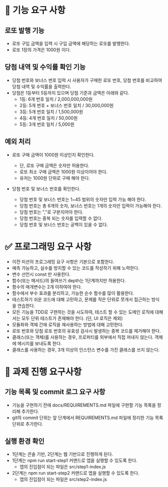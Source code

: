 # 🎯 기능 요구 사항

## 로또 발행 기능

- 로또 구입 금액을 입력 시 구입 금액에 해당하는 로또를 발행한다.
- 로또 1장의 가격은 1000원 이다.

## 당첨 내역 및 수익률 확인 기능

- 당첨 번호와 보너스 번호 입력 시 사용자가 구매한 로또 번호, 당첨 번호를 비교하여 당첨 내역 및 수익률을 출력한다.
- 당첨은 1등부터 5등까지 있으며 당첨 기준과 금액은 아래와 같다.
  - 1등: 6개 번호 일치 / 2,000,000,000원
  - 2등: 5개 번호 + 보너스 번호 일치 / 30,000,000원
  - 3등: 5개 번호 일치 / 1,500,000원
  - 4등: 4개 번호 일치 / 50,000원
  - 5등: 3개 번호 일치 / 5,000원

## 예외 처리

- 로또 구매 금액이 1000원 이상인지 확인한다.

  - 단, 로또 구매 금액은 숫자만 허용한다.
  - 로또 최소 구매 금액은 1000원 이상이어야 한다.
  - 유저는 1000원 단위로 구매 해야 한다.

- 당첨 번호 및 보너스 번호를 확인한다.
  - 당첨 번호 및 보너스 번호는 1~45 범위의 숫자만 입력 가능 해야 한다.
  - 당첨 번호는 총 6개의 숫자, 보너스 번호는 1개의 숫자만 입력이 가능해야 한다.
  - 당첨 번호는 ","로 구분지어야 한다.
  - 당첨 번호는 중복 되는 숫자를 입력할 수 없다.
  - 당첨 번호 및 보너스 번호는 공백이 있을 수 없다.

# ✅ 프로그래밍 요구 사항

- 이전 미션의 프로그래밍 요구 사항은 기본으로 포함한다.
- 예측 가능하고, 실수를 방지할 수 있는 코드를 작성하기 위해 노력한다.
- 변수 선언시 const 만 사용한다.
- 함수(또는 메서드)의 들여쓰기 depth는 1단계까지만 허용한다.
- 함수의 매개변수는 2개 이하여야 한다.
- 함수에서 부수 효과를 분리하고, 가능한 순수 함수를 많이 활용한다.
- 테스트하기 쉬운 코드에 대해 고민하고, 문제를 작은 단위로 쪼개서 접근하는 방식을 연습한다.
- 모든 기능을 TDD로 구현하는 것을 시도하여, 테스트 할 수 있는 도메인 로직에 대해서는 모두 단위 테스트가 존재해야 한다. (단, UI 로직은 제외)
- 모듈화와 객체 간에 로직을 재사용하는 방법에 대해 고민한다.
- 로또 번호와 당첨 로또 번호의 유효성 검사시 발생하는 중복 코드를 제거해야 한다.
- 클래스(또는 객체)를 사용하는 경우, 프로퍼티를 외부에서 직접 꺼내지 않는다. 객체에 메시지를 보내도록 한다.
- 클래스를 사용하는 경우, 3개 이상의 인스턴스 변수를 가진 클래스를 쓰지 않는다.

# 📝 과제 진행 요구사항

## 기능 목록 및 commit 로그 요구 사항

- 기능을 구현하기 전에 docs/REQUIREMENTS.md 파일에 구현할 기능 목록을 정리해 추가한다.
- git의 commit 단위는 앞 단계에서 REQUIREMENTS.md 파일에 정리한 기능 목록 단위로 추가한다.

## 실행 환경 확인

- 1단계는 콘솔 기반, 2단계는 웹 기반으로 진행하게 된다.
- 1단계는 npm run start-step1 커맨드로 앱을 실행할 수 있도록 한다.
  - 앱의 진입점이 되는 파일은 src/step1-index.js
- 2단계는 npm run start-step2 커맨드로 앱을 실행할 수 있도록 한다.
  - 앱의 진입점이 되는 파일은 src/step2-index.js

